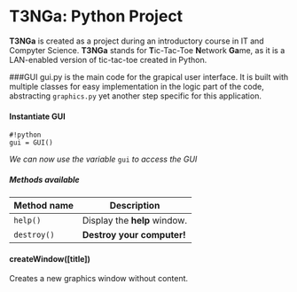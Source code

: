 T3NGa: Python Project
=====================
**T3NGa** is created as a project during an introductory course in IT and Compyter Science. **T3NGa** stands for **T**ic-Tac-Toe **N**etwork **Ga**me, as it is a LAN-enabled version of tic-tac-toe created in Python.

###GUI 
gui.py is the main code for the grapical user interface. It is built with multiple classes for easy implementation in the logic part of the code, abstracting `graphics.py` yet another step specific for this application.

#### Instantiate GUI
```
#!python
gui = GUI()
```
*We can now use the variable* `gui` *to access the GUI*

##### Methods available
| Method name    | Description                    |
| --------------------- | ------------------------------- |
| `help()`               | Display the __help__ window.   |
| `destroy()`          | **Destroy your computer!**     |

#### createWindow([title])
Creates a new graphics window without content.
